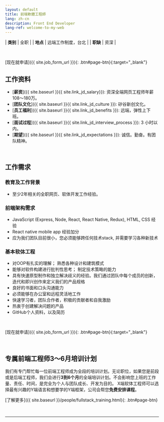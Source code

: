 ```yaml
---
layout: default
title: 前端軟體工程師
lang: zh-cn
description: Front End Developer
lang-ref: welcome-to-my-web
---
```




| **类别** | 全职 |
| **地点** | 远端工作制度，台北 |
| **职缺** | 资深 |

<br>

[现在就申请]({{ site.job_form_url }}){: .btn#page-btn}{:target="_blank"}

## 工作资料
- [**薪资**]({{ site.baseurl }}{{ site.link_jd_salary}}): 资深全端网页工程师年薪108～180万。
- [**团队文化**]({{ site.baseurl }}{{ site.link_jd_culture }}): 矽谷新创文化。
- [**员工福利**]({{ site.baseurl }}{{ site.link_jd_benefits }}): 远端，弹性上下班。
- [**面试过程**]({{ site.baseurl }}{{ site.link_jd_interview_process }}): 3 小时以内。
- [**期望**]({{ site.baseurl }}{{ site.link_jd_expectations }}): 诚信。勤奋。有团队精神。

<br>

## 工作需求

### 教育及工作背景
- 至少2年相关的全职网页、软体开发工作经验。

### 前端架构需求
- JavaScript (Express, Node, React, React Native, Redux), HTML, CSS 经验
- React native mobile app 经验加分
- 应为我们团队目前很小，您必须能够跨任何技术stack, 并需要学习各种新技术

### 基本软体工程
- 对OOP有扎实的理解； 熟悉各种设计和建筑模式
- 能够对软件构建进行批判性思考； 制定技术策略的能力
- 具有快速原型制作和独立解决歧义的经验。我们通过团队中每个成员的创新，迭代和即兴创作来定义我们的产品规格
- 良好的书面和口头沟通能力
- 必须能够在办公室和远程灵活地工作
- 快速学习者，团队合作者，积极的贡献者和自我激励
- 热衷于创建解决问题的产品
- GitHub个人资料，以及简历

<br>

[现在就申请]({{ site.job_form_url }}){: .btn#page-btn}{:target="_blank"}

<br>

## 专属前端工程师3～6月培训计划

我们有专门帮忙每一位前端工程师成为全段的培训计划。无论职位，如果您是前段或是后端工程师，我们会进行**3到6个月**的全端培训计划。不会影响您上班的工作量、责任、时间，是完全为个人与团队成长、开发为目的。 X端软体工程师可以选择最有兴趣的Y端语言和想要学的Y端框架，公司会帮您**免费安排课程**。

[了解更多]({{ site.baseurl }}/people/fullstack_training.html){: .btn#page-btn}

<br>

---

<br>

